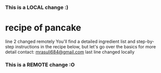 ### This is a LOCAL change :)
# recipe of pancake
line 2 changed remotely
You'll find a detailed ingredient list and step-by-step instructions in the recipe below, but let's go over the basics
for more detail contact: mrasuli684@gmail.com
last line changed locally
### This is a REMOTE change :O
